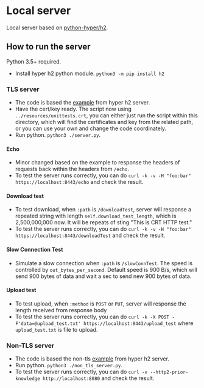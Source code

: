 # Local server

Local server based on [python-hyper/h2](https://github.com/python-hyper/h2).

## How to run the server

Python 3.5+ required.

- Install hyper h2 python module. `python3 -m pip install h2`

### TLS server

- The code is based the [example](https://github.com/python-hyper/h2/blob/master/examples/asyncio/asyncio-server.py) from hyper h2 server.
- Have the cert/key ready. The script now using `../resources/unittests.crt`, you can either just run the script within this directory, which will find the certificates and key from the related path, or you can use your own and change the code coordinately.
- Run python. `python3 ./server.py`.

#### Echo

- Minor changed based on the example to response the headers of requests back within the headers from `/echo`.
- To test the server runs correctly, you can do `curl -k -v -H "foo:bar" https://localhost:8443/echo` and check the result.

#### Download test

- To test download, when `:path` is `/downloadTest`, server will response a repeated string with length `self.download_test_length`, which is 2,500,000,000 now. It will be repeats of sting "This is CRT HTTP test."
- To test the server runs correctly, you can do `curl -k -v -H "foo:bar" https://localhost:8443/downloadTest` and check the result.

#### Slow Connection Test

- Simulate a slow connection when `:path` is `/slowConnTest`. The speed is controlled by `out_bytes_per_second`. Default speed is 900 B/s, which will send 900 bytes of data and wait a sec to send new 900 bytes of data.

#### Upload test

- To test upload, when `:method` is `POST` or `PUT`, server will response the length received from response body
- To test the server runs correctly, you can do `curl -k -X POST -F'data=@upload_test.txt' https://localhost:8443/upload_test` where `upload_test.txt` is file to upload.

### Non-TLS server

- The code is based the non-tls [example](http://python-hyper.org/projects/h2/en/stable/basic-usage.html) from hyper h2 server.
- Run python. `python3 ./non_tls_server.py`.
- To test the server runs correctly, you can do `curl -v --http2-prior-knowledge http://localhost:8080` and check the result.
